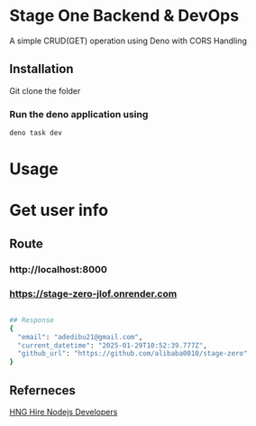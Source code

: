 # Stage One Backend & DevOps

A simple CRUD(GET) operation using Deno with CORS Handling

## Installation

Git clone the folder

### Run the deno application using

```bash
deno task dev
```

# Usage

# Get user info

## Route

### http://localhost:8000

### https://stage-zero-jlof.onrender.com

```bash

## Response
{
  "email": "adedibu21@gmail.com",
  "current_datetime": "2025-01-29T10:52:39.777Z",
  "github_url": "https://github.com/alibaba0010/stage-zero"
}

```

## Referneces

[HNG Hire Nodejs Developers](https://hng.tech/hire/nodejs-developers)
